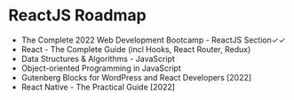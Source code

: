 <h1> ReactJS Roadmap </h1>

<ul>
  <li>The Complete 2022 Web Development Bootcamp - ReactJS Section✓✓</li> 
  <li>React - The Complete Guide (incl Hooks, React Router, Redux)</li>
  <li>Data Structures & Algorithms - JavaScript</li>
  <li>Object-oriented Programming in JavaScript</li>
  <li>Gutenberg Blocks for WordPress and React Developers [2022]</li>
  <li>React Native - The Practical Guide [2022]</li>
</ul>
